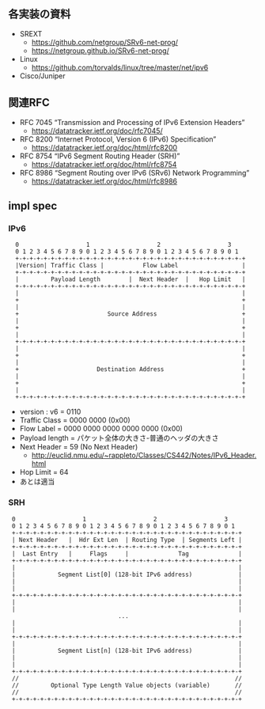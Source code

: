 ## 各実装の資料
 - SREXT
     - https://github.com/netgroup/SRv6-net-prog/
     - https://netgroup.github.io/SRv6-net-prog/
 - Linux
     - https://github.com/torvalds/linux/tree/master/net/ipv6
 - Cisco/Juniper
## 関連RFC
 - RFC 7045 “Transmission and Processing of IPv6 Extension Headers”
     - https://datatracker.ietf.org/doc/rfc7045/
 - RFC 8200 “Internet Protocol, Version 6 (IPv6) Specification”
     - https://datatracker.ietf.org/doc/html/rfc8200
 - RFC 8754 “IPv6 Segment Routing Header (SRH)”
     - https://datatracker.ietf.org/doc/html/rfc8754
 - RFC 8986 “Segment Routing over IPv6 (SRv6) Network Programming”
     - https://datatracker.ietf.org/doc/html/rfc8986

## impl spec
### IPv6
 ```
   0                   1                   2                   3
   0 1 2 3 4 5 6 7 8 9 0 1 2 3 4 5 6 7 8 9 0 1 2 3 4 5 6 7 8 9 0 1
   +-+-+-+-+-+-+-+-+-+-+-+-+-+-+-+-+-+-+-+-+-+-+-+-+-+-+-+-+-+-+-+-+
   |Version| Traffic Class |           Flow Label                  |
   +-+-+-+-+-+-+-+-+-+-+-+-+-+-+-+-+-+-+-+-+-+-+-+-+-+-+-+-+-+-+-+-+
   |         Payload Length        |  Next Header  |   Hop Limit   |
   +-+-+-+-+-+-+-+-+-+-+-+-+-+-+-+-+-+-+-+-+-+-+-+-+-+-+-+-+-+-+-+-+
   |                                                               |
   +                                                               +
   |                                                               |
   +                         Source Address                        +
   |                                                               |
   +                                                               +
   |                                                               |
   +-+-+-+-+-+-+-+-+-+-+-+-+-+-+-+-+-+-+-+-+-+-+-+-+-+-+-+-+-+-+-+-+
   |                                                               |
   +                                                               +
   |                                                               |
   +                      Destination Address                      +
   |                                                               |
   +                                                               +
   |                                                               |
   +-+-+-+-+-+-+-+-+-+-+-+-+-+-+-+-+-+-+-+-+-+-+-+-+-+-+-+-+-+-+-+-+
```
 - version : v6 = 0110
 - Traffic Class = 0000 0000 (0x00)
 - Flow Label = 0000 0000 0000 0000 0000 (0x00)
 - Payload length = パケット全体の大きさ-普通のヘッダの大きさ
 - Next Header = 59 (No Next Header)
      - http://euclid.nmu.edu/~rappleto/Classes/CS442/Notes/IPv6_Header.html
 - Hop Limit = 64
 - あとは適当

### SRH
```
 0                   1                   2                   3
 0 1 2 3 4 5 6 7 8 9 0 1 2 3 4 5 6 7 8 9 0 1 2 3 4 5 6 7 8 9 0 1
 +-+-+-+-+-+-+-+-+-+-+-+-+-+-+-+-+-+-+-+-+-+-+-+-+-+-+-+-+-+-+-+-+
 | Next Header   |  Hdr Ext Len  | Routing Type  | Segments Left |
 +-+-+-+-+-+-+-+-+-+-+-+-+-+-+-+-+-+-+-+-+-+-+-+-+-+-+-+-+-+-+-+-+
 |  Last Entry   |     Flags     |              Tag              |
 +-+-+-+-+-+-+-+-+-+-+-+-+-+-+-+-+-+-+-+-+-+-+-+-+-+-+-+-+-+-+-+-+
 |                                                               |
 |            Segment List[0] (128-bit IPv6 address)             |
 |                                                               |
 |                                                               |
 +-+-+-+-+-+-+-+-+-+-+-+-+-+-+-+-+-+-+-+-+-+-+-+-+-+-+-+-+-+-+-+-+
 |                                                               |
 |                                                               |
                               ...
 |                                                               |
 |                                                               |
 +-+-+-+-+-+-+-+-+-+-+-+-+-+-+-+-+-+-+-+-+-+-+-+-+-+-+-+-+-+-+-+-+
 |                                                               |
 |            Segment List[n] (128-bit IPv6 address)             |
 |                                                               |
 |                                                               |
 +-+-+-+-+-+-+-+-+-+-+-+-+-+-+-+-+-+-+-+-+-+-+-+-+-+-+-+-+-+-+-+-+
 //                                                             //
 //         Optional Type Length Value objects (variable)       //
 //                                                             //
 +-+-+-+-+-+-+-+-+-+-+-+-+-+-+-+-+-+-+-+-+-+-+-+-+-+-+-+-+-+-+-+-+
```
